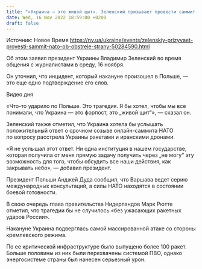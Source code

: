 ```yaml
---
title: "«Украина — это живой щит». Зеленский призывает провести саммит НАТО об обстреле страны"
date: Wed, 16 Nov 2022 18:59:00 +0200
draft: false
---
```

Источник: Новое Время https://nv.ua/ukraine/events/zelenskiy-prizyvaet-provesti-sammit-nato-ob-obstrele-strany-50284590.html


 Об этом заявил президент Украины Владимир Зеленский во время общения с журналистами в среду, 16 ноября.

Он уточнил, что инцидент, который накануне произошел в Польше, — это еще одно подтверждение его слов.

 Видео дня   

«Что-то ударило по Польше. Это трагедия. Я бы хотел, чтобы мы все понимали, что Украина — это форпост, это „живой щит“», — сказал он.

Зеленский также отметил, что Украина хотела бы услышать положительный ответ о срочном созыве онлайн-саммита НАТО по вопросу расстрела Украины ракетами и иранскими дронами.

«Я не услышал этот ответ. Ни одна институция в нашем государстве, которая получила от меня прямую задачу получить через „не могу“ эту возможность для того, чтобы обсудить все наши действия, как закрывать небо», — добавил президент.

Президент Польши Анджей Дуда сообщил, что Варшава ведет серию международных консультаций, а силы НАТО находятся в состоянии боевой готовности.

В свою очередь глава правительства Нидерландов Марк Рютте отметил, что трагедии бы не случилось «без ужасающих ракетных ударов России».

Накануне Украина подверглась самой массированной атаке со стороны кремлевского режима.

По ее критической инфраструктуре было выпущено более 100 ракет. Больше половины из них были перехвачены системой ПВО, однако энергосистеме страны был нанесен серьезный урон.
